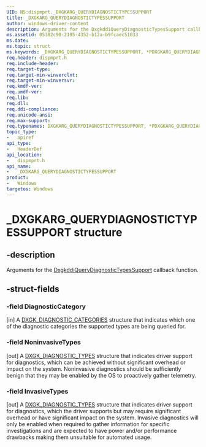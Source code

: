 ```yaml
---
UID: NS:dispmprt._DXGKARG_QUERYDIAGNOSTICTYPESSUPPORT
title: _DXGKARG_QUERYDIAGNOSTICTYPESSUPPORT
author: windows-driver-content
description: Arguments for the DxgkddiQueryDiagnosticTypesSupport callback function.
ms.assetid: 05382c90-2195-4352-b12a-b9fcaec51033
ms.date:
ms.topic: struct
ms.keywords: _DXGKARG_QUERYDIAGNOSTICTYPESSUPPORT, *PDXGKARG_QUERYDIAGNOSTICTYPESSUPPORT, DXGKARG_QUERYDIAGNOSTICTYPESSUPPORT,
req.header: dispmprt.h
req.include-header:
req.target-type:
req.target-min-winverclnt:
req.target-min-winversvr:
req.kmdf-ver:
req.umdf-ver:
req.lib:
req.dll:
req.ddi-compliance:
req.unicode-ansi:
req.max-support:
req.typenames: DXGKARG_QUERYDIAGNOSTICTYPESSUPPORT, *PDXGKARG_QUERYDIAGNOSTICTYPESSUPPORT
topic_type:
-	apiref
api_type:
-	HeaderDef
api_location:
-	dispmprt.h
api_name:
-	_DXGKARG_QUERYDIAGNOSTICTYPESSUPPORT
product: 
-	Windows
targetos: Windows
---
```


# _DXGKARG_QUERYDIAGNOSTICTYPESSUPPORT structure

## -description

Arguments for the [DxgkddiQueryDiagnosticTypesSupport](nc-dispmprt-dxgkddi_querydiagnostictypessupport.md) callback function.

## -struct-fields

### -field DiagnosticCategory

[in] A [DXGK_DIAGNOSTIC_CATEGORIES](ns-dispmprt-_dxgk_diagnostic_categories.md) structure that indicates which one of the diagnostic categories the supported types are being queried for.

### -field NoninvasiveTypes

[out] A [DXGK_DIAGNOSTIC_TYPES](ns-dispmprt-_dxgk_diagnostic_types.md) structure that indicates driver support for diagnostics, which can be achieved without significant overhead or impact on the system. Noninvasive diagnostics should be sufficiently benign that they may be enabled by the OS to proactively gather telemetry.

### -field InvasiveTypes

[out] A [DXGK_DIAGNOSTIC_TYPES](ns-dispmprt-_dxgk_diagnostic_types.md) structure that indicates driver support for diagnostics, which the driver supports but may require significant overhead or have significant impact on the system. Invasive diagnostics will only be enabled when required to gather information for specific investigations and are expected to have power and/or performance drawbacks making them unsuitable for automated usage.

